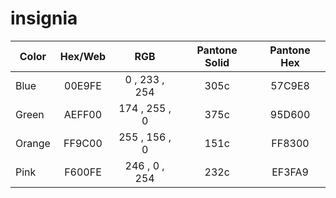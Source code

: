 insignia
========

| Color  | Hex/Web |        RGB       | Pantone Solid | Pantone Hex |
|--------|:-------:|:----------------:|:-------------:|:-----------:|
| Blue   | 00E9FE  | 0   , 233 , 254  |      305c     |    57C9E8   |
| Green  | AEFF00  | 174 , 255 , 0    |      375c     |    95D600   |
| Orange | FF9C00  | 255 , 156 , 0    |      151c     |    FF8300   |
| Pink   | F600FE  | 246 , 0   , 254  |      232c     |    EF3FA9   |

